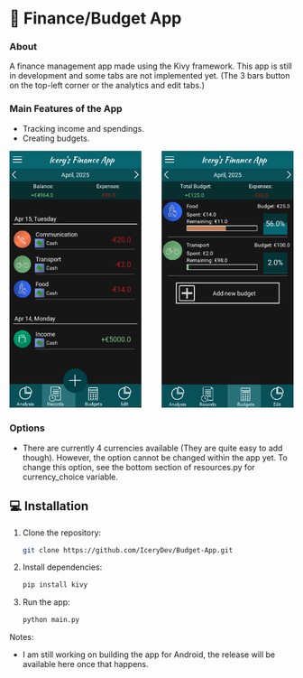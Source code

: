 # 🧊 Finance/Budget App

### About
A finance management app made using the Kivy framework. This app is still in development and some tabs are not implemented yet. (The 3 bars button on the top-left corner or the analytics and edit tabs.)

### Main Features of the App
- Tracking income and spendings.
- Creating budgets.

<div style="display: flex;">
  <a href="https://github.com/IceryDev">
    <img src="https://github.com/IceryDev/Budget-App/blob/2b4b98a5080adc5fe46330c793f88affc587f77c/Screenshots/SS1.png" alt="Records" width="300" />
  </a>
  &nbsp;&nbsp;&nbsp;&nbsp;&nbsp;&nbsp;&nbsp;&nbsp;&nbsp;
  </td>
  <a href="https://github.com/IceryDev">
    <img src="https://github.com/IceryDev/Budget-App/blob/2b4b98a5080adc5fe46330c793f88affc587f77c/Screenshots/SS2.png" alt="Budgets" width="300" />
  </a>
</div>

### Options
- There are currently 4 currencies available (They are quite easy to add though). However, the option cannot be changed within the app yet. To change this option, see the bottom section of resources.py for currency_choice variable.
  
## 💻 Installation
1. Clone the repository:

    ```bash
    git clone https://github.com/IceryDev/Budget-App.git

2. Install dependencies:

    ```bash
    pip install kivy

3. Run the app:

    ```bash
    python main.py

Notes:
- I am still working on building the app for Android, the release will be available here once that happens.
